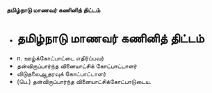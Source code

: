 **தமிழ்நாடு மாணவர் கணினித் திட்டம்**
- # தமிழ்நாடு மாணவர் கணினித் திட்டம்
- n. ஊழ்க்கோட்பாட்டை எதிர்ப்பவர்
- தன்விருப்பார்ந்த வினையாட்சிக் கோட்பாட்டாளர்
- விடுதலைஆதரவுக்  கோட்பாட்டாளர்
- (பெ.) தன்விருப்பார்ந்த வினையாட்சிக்கோட்பாடுடைய.

